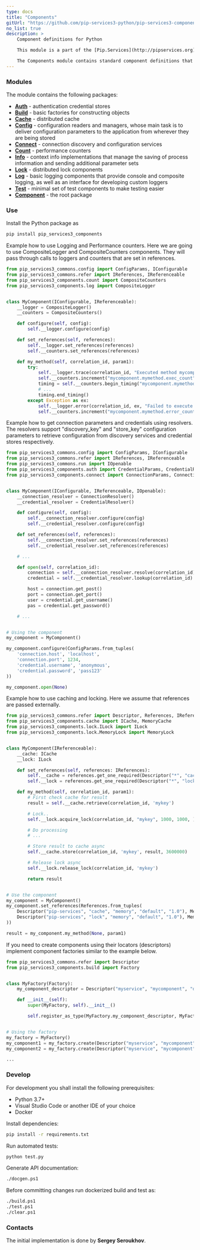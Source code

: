 ```yaml
---
type: docs
title: "Components"
gitUrl: "https://github.com/pip-services3-python/pip-services3-components-python"
no_list: true
description: > 
    Component definitions for Python 

    This module is a part of the [Pip.Services](http://pipservices.org) polyglot microservices toolkit.

    The Components module contains standard component definitions that can be used to build applications and services.
---
```



### Modules

The module contains the following packages:

* [**Auth**](auth) - authentication credential stores
* [**Build**](build) - basic factories for constructing objects
* [**Cache**](cache) - distributed cache
* [**Config**](config) - configuration readers and managers, whose main task is to deliver configuration parameters to the application from wherever they are being stored
* [**Connect**](connect) - connection discovery and configuration services
* [**Count**](count) - performance counters
* [**Info**](info) - context info implementations that manage the saving of process information and sending additional parameter sets
* [**Lock**](lock) - distributed lock components
* [**Log**](log) - basic logging components that provide console and composite logging, as well as an interface for developing custom loggers
* [**Test**](test) - minimal set of test components to make testing easier
* [**Component**](component) - the root package



### Use

Install the Python package as
```bash
pip install pip_services3_components
```

Example how to use Logging and Performance counters.
Here we are going to use CompositeLogger and CompositeCounters components.
They will pass through calls to loggers and counters that are set in references.

```python
from pip_services3_commons.config import ConfigParams, IConfigurable
from pip_services3_commons.refer import IReferences, IReferenceable
from pip_services3_components.count import CompositeCounters
from pip_services3_components.log import CompositeLogger


class MyComponent(IConfigurable, IReferenceable):
    __logger = CompositeLogger()
    __counters = CompositeCounters()

    def configure(self, config):
        self.__logger.configure(config)

    def set_references(self, references):
        self.__logger.set_references(references)
        self.__counters.set_references(references)

    def my_method(self, correlation_id, param1):
        try:
            self.__logger.trace(correlation_id, "Executed method mycomponent.mymethod")
            self.__counters.increment("mycomponent.mymethod.exec_count", 1)
            timing = self.__counters.begin_timing("mycomponent.mymethod.exec_time")
            # ...
            timing.end_timing()
        except Exception as ex:
            self.__logger.error(correlation_id, ex, "Failed to execute mycomponent.mymethod")
            self.__counters.increment("mycomponent.mymethod.error_count", 1)
```

Example how to get connection parameters and credentials using resolvers.
The resolvers support "discovery_key" and "store_key" configuration parameters
to retrieve configuration from discovery services and credential stores respectively.

```python
from pip_services3_commons.config import ConfigParams, IConfigurable
from pip_services3_commons.refer import IReferences, IReferenceable
from pip_services3_commons.run import IOpenable
from pip_services3_components.auth import CredentialParams, CredentialResolver
from pip_services3_components.connect import ConnectionParams, ConnectionResolver


class MyComponent(IConfigurable, IReferenceable, IOpenable):
    __connection_resolver = ConnectionResolver()
    __credential_resolver = CredentialResolver()

    def configure(self, config):
        self.__connection_resolver.configure(config)
        self.__credential_resolver.configure(config)

    def set_references(self, references):
        self.__connection_resolver.set_references(references)
        self.__credential_resolver.set_references(references)

    # ...

    def open(self, correlation_id):
        connection = self.__connection_resolver.resolve(correlation_id)
        credential = self.__credential_resolver.lookup(correlation_id)

        host = connection.get_post()
        port = connection.get_port()
        user = credential.get_username()
        pas = credential.get_password()

    # ...


# Using the component
my_component = MyComponent()

my_component.configure(ConfigParams.from_tuples(
    'connection.host', 'localhost',
    'connection.port', 1234,
    'credential.username', 'anonymous',
    'credential.password', 'pass123'
))

my_component.open(None)
```

Example how to use caching and locking.
Here we assume that references are passed externally.

```python
from pip_services3_commons.refer import Descriptor, References, IReferences, IReferenceable
from pip_services3_components.cache import ICache, MemoryCache
from pip_services3_components.lock.ILock import ILock
from pip_services3_components.lock.MemoryLock import MemoryLock


class MyComponent(IReferenceable):
    __cache: ICache
    __lock: ILock

    def set_references(self, references: IReferences):
        self.__cache = references.get_one_required(Descriptor("*", "cache", "*", "*", "1.0"))
        self.__lock = references.get_one_required(Descriptor("*", "lock", "*", "*", "1.0"))

    def my_method(self, correlation_id, param1):
        # First check cache for result
        result = self.__cache.retrieve(correlation_id, 'mykey')

        # Lock..
        self.__lock.acquire_lock(correlation_id, "mykey", 1000, 1000, )

        # Do processing
        # ...

        # Store result to cache async
        self.__cache.store(correlation_id, 'mykey', result, 3600000)

        # Release lock async
        self.__lock.release_lock(correlation_id, 'mykey')

        return result


# Use the component
my_component = MyComponent()
my_component.set_references(References.from_tuples(
    Descriptor("pip-services", "cache", "memory", "default", "1.0"), MemoryCache(),
    Descriptor("pip-services", "lock", "memory", "default", "1.0"), MemoryLock(),
))

result = my_component.my_method(None, param1)
```

If you need to create components using their locators (descriptors) implement 
component factories similar to the example below.

```python
from pip_services3_commons.refer import Descriptor
from pip_services3_components.build import Factory


class MyFactory(Factory):
    my_component_descriptor = Descriptor("myservice", "mycomponent", "default", "*", "1.0")

    def __init__(self):
        super(MyFactory, self).__init__()

        self.register_as_type(MyFactory.my_component_descriptor, MyFactory)


# Using the factory
my_factory = MyFactory()
my_component1 = my_factory.create(Descriptor("myservice", "mycomponent", "default", "myComponent1", "1.0"))
my_component2 = my_factory.create(Descriptor("myservice", "mycomponent", "default", "myComponent2", "1.0"))

...
```

### Develop

For development you shall install the following prerequisites:
* Python 3.7+
* Visual Studio Code or another IDE of your choice
* Docker

Install dependencies:
```bash
pip install -r requirements.txt
```

Run automated tests:
```bash
python test.py
```

Generate API documentation:
```bash
./docgen.ps1
```

Before committing changes run dockerized build and test as:
```bash
./build.ps1
./test.ps1
./clear.ps1
```

### Contacts

The initial implementation is done by **Sergey Seroukhov**.